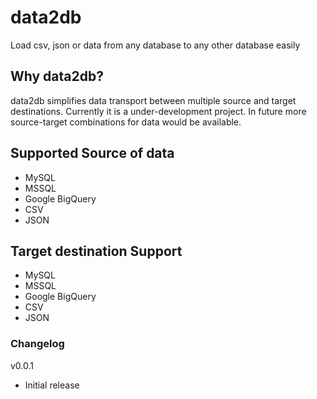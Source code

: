 # data2db
Load csv, json or data from any database to any other database easily

## Why data2db?
data2db simplifies data transport between multiple source and target destinations. Currently it is a under-development project. In future more source-target combinations for data would be available.

## Supported Source of data
- MySQL
- MSSQL
- Google BigQuery
- CSV
- JSON

## Target destination Support
- MySQL
- MSSQL
- Google BigQuery
- CSV
- JSON

### Changelog

v0.0.1
- Initial release

